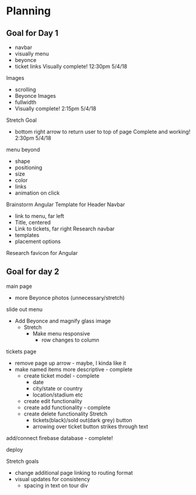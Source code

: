 # Planning

## Goal for Day 1
  * navbar
  * visually menu
  * beyonce
  * ticket links
Visually complete! 12:30pm 5/4/18

Images
  * scrolling
  * Beyonce Images
  * fullwidth
  * Visually complete! 2:15pm 5/4/18

Stretch Goal
 * bottom right arrow to return user to top of page
Complete and working! 2:30pm 5/4/18

menu beyond
  * shape
  * positioning
  * size
  * color
  * links
  * animation on click


Brainstorm Angular Template for Header
Navbar
 * link to menu, far left
 * Title, centered
 * Link to tickets, far right
 Research navbar
  * templates
  * placement options

  Research favicon for Angular

## Goal for day 2

main page
  * more Beyonce photos (unnecessary/stretch)

slide out menu
  * Add Beyonce and magnify glass image
    * Stretch
      * Make menu responsive
        * row changes to column

tickets page
  * remove page up arrow - maybe, I kinda like it
  * make named items more descriptive - complete
    * create ticket model - complete
      * date
      * city/state or country
      * location/stadium etc
    * create edit functionality
    * create add functionality - complete
    * create delete functionality
    Stretch
      * tickets(black)/sold out(dark grey) button
      * arrowing over ticket button strikes through text

add/connect firebase database - complete!

deploy

Stretch goals
  * change additional page linking to routing format
  * visual updates for consistency
    * spacing in text on tour div
